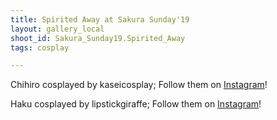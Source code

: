 ```yaml
---
title: Spirited Away at Sakura Sunday'19
layout: gallery_local
shoot_id: Sakura_Sunday19.Spirited_Away
tags: cosplay

---
```


Chihiro cosplayed by kaseicosplay; Follow them on [Instagram](https://www.instagram.com/kaseicosplay)!

Haku cosplayed by lipstickgiraffe; Follow them on [Instagram](https://www.instagram.com/lipstickgiraffe)!

